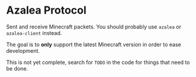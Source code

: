# Azalea Protocol

Sent and receive Minecraft packets. You should probably use `azalea` or `azalea-client` instead.

The goal is to **only** support the latest Minecraft version in order to ease development.

This is not yet complete, search for `TODO` in the code for things that need to be done.
